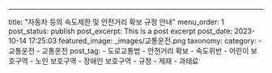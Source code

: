 ---
title: "자동차 등의 속도제한 및 안전거리 확보 규정 안내"
menu_order: 1
post_status: publish
post_excerpt: This is a post excerpt
post_date: 2023-10-14 17:25:03
featured_image: _images/교통운전.png
taxonomy:
    category:
        - 교통운전
        - 교통운전
    post_tag:
        -  도로교통법
        -  안전거리 확보
        -  속도위반
        -  어린이 보호구역
        -  노인 보호구역
        -  장애인 보호구역
        -  규정
        -  제재
        -  과태료
